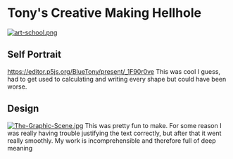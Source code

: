 # Tony's Creative Making Hellhole

[![art-school.png](https://i.postimg.cc/dtd8dVvh/art-school.png)](https://postimg.cc/yk1gCBDK)

## Self Portrait
https://editor.p5js.org/BlueTony/present/_1F90r0ve
This was cool I guess, had to get used to calculating and writing every shape but could have been worse.

## Design
[![The-Graphic-Scene.jpg](https://i.postimg.cc/htBPJCZF/The-Graphic-Scene.jpg)](https://postimg.cc/F7TQ8xQG)
This was pretty fun to make. For some reason I was really having trouble justifying the text correctly, but after that it went really smoothly. My work is incomprehensible and therefore full of deep meaning
